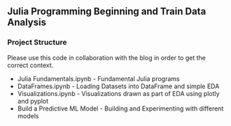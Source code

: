 ## Julia Programming Beginning and Train Data Analysis

### Project Structure

Please use this code in collaboration with the blog in order to get the correct context.

 - Julia Fundamentals.ipynb - Fundamental Julia programs
 - DataFrames.ipynb - Loading Datasets into DataFrame and simple EDA
 - Visualizations.ipynb - Visualizations drawn as part of EDA using plotly and pyplot
 - Build a Predictive ML Model - Building and Experimenting with different models
 

